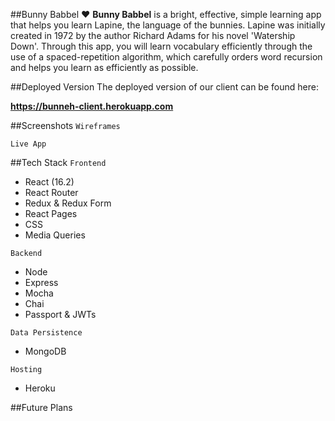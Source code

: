 ##Bunny Babbel ♥
**Bunny Babbel** is a bright, effective, simple learning app that helps you learn Lapine, the language of the bunnies. Lapine was initially created in 1972 by the author Richard Adams for his novel 'Watership Down'. Through this app, you will learn vocabulary efficiently through the use of a spaced-repetition algorithm, which carefully orders word recursion and helps you learn as efficiently as possible. 

##Deployed Version
The deployed version of our client can be found here:

**https://bunneh-client.herokuapp.com**

##Screenshots
`Wireframes`

`Live App`

##Tech Stack
`Frontend`

* React (16.2)
* React Router
* Redux & Redux Form
* React Pages
* CSS
* Media Queries

`Backend`

* Node
* Express
* Mocha
* Chai
* Passport & JWTs

`Data Persistence`

* MongoDB

`Hosting`

* Heroku

##Future Plans
